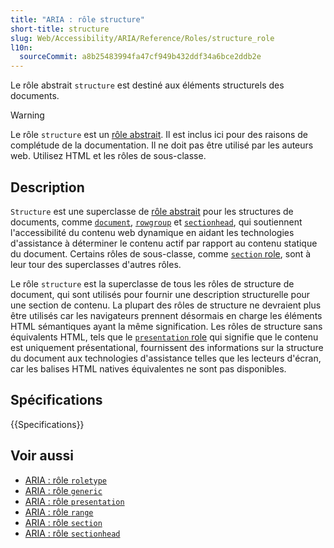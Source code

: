 ```yaml
---
title: "ARIA : rôle structure"
short-title: structure
slug: Web/Accessibility/ARIA/Reference/Roles/structure_role
l10n:
  sourceCommit: a8b25483994fa47cf949b432ddf34a6bce2ddb2e
---
```


Le rôle abstrait `structure` est destiné aux éléments structurels des documents.

> [!WARNING]
> Le rôle `structure` est un [rôle abstrait](/fr/docs/Web/Accessibility/ARIA/Reference/Roles#6._rôles_abstraits). Il est inclus ici pour des raisons de complétude de la documentation. Il ne doit pas être utilisé par les auteurs web. Utilisez HTML et les rôles de sous-classe.

## Description

`Structure` est une superclasse de [rôle abstrait](/fr/docs/Web/Accessibility/ARIA/Reference/Roles#6._rôles_abstraits) pour les structures de documents, comme [`document`](/fr/docs/Web/Accessibility/ARIA/Reference/Roles/document_role),
[`rowgroup`](/fr/docs/Web/Accessibility/ARIA/Reference/Roles/rowgroup_role) et [`sectionhead`](/fr/docs/Web/Accessibility/ARIA/Reference/Roles/sectionhead_role), qui soutiennent l'accessibilité du contenu web dynamique en aidant les technologies d'assistance à déterminer le contenu actif par rapport au contenu statique du document. Certains rôles de sous-classe, comme
[`section` role](/fr/docs/Web/Accessibility/ARIA/Reference/Roles/section_role), sont à leur tour des superclasses d'autres rôles.

Le rôle `structure` est la superclasse de tous les rôles de structure de document, qui sont utilisés pour fournir une description structurelle pour une section de contenu. La plupart des rôles de structure ne devraient plus être utilisés car les navigateurs prennent désormais en charge les éléments HTML sémantiques ayant la même signification. Les rôles de structure sans équivalents HTML, tels que le [`presentation` role](/fr/docs/Web/Accessibility/ARIA/Reference/Roles/presentation_role) qui signifie que le contenu est uniquement présentational, fournissent des informations sur la structure du document aux technologies d'assistance telles que les lecteurs d'écran, car les balises HTML natives équivalentes ne sont pas disponibles.

## Spécifications

{{Specifications}}

## Voir aussi

- [ARIA&nbsp;: rôle `roletype`](/fr/docs/Web/Accessibility/ARIA/Reference/Roles/roletype_role)
- [ARIA&nbsp;: rôle `generic`](/fr/docs/Web/Accessibility/ARIA/Reference/Roles/generic_role)
- [ARIA&nbsp;: rôle `presentation`](/fr/docs/Web/Accessibility/ARIA/Reference/Roles/presentation_role)
- [ARIA&nbsp;: rôle `range`](/fr/docs/Web/Accessibility/ARIA/Reference/Roles/range_role)
- [ARIA&nbsp;: rôle `section`](/fr/docs/Web/Accessibility/ARIA/Reference/Roles/section_role)
- [ARIA&nbsp;: rôle `sectionhead`](/fr/docs/Web/Accessibility/ARIA/Reference/Roles/sectionhead_role)
